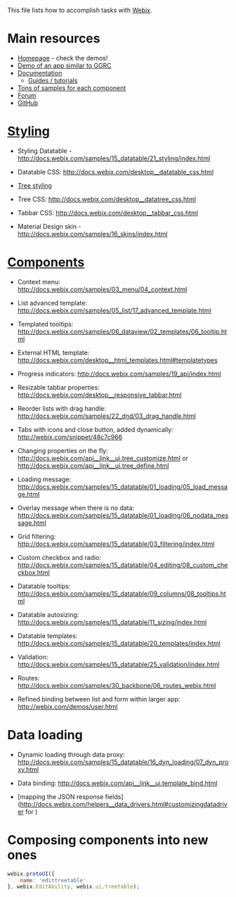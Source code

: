 This file lists how to accomplish tasks with [Webix](http://webix.com).

# Main resources

* [Homepage](http://webix.com) - check the demos!
* [Demo of an app similar to GGRC](http://webix.com/demos/admin-app)
* [Documentation](http://docs.webix.com)
  * [Guides / tutorials](http://docs.webix.com/desktop__basic_tasks.html)
* [Tons of samples for each component](http://docs.webix.com/samples/)
* [Forum](http://forum.webix.com)
* [GitHub](http://github.com/webix/tracker)


# [Styling](http://docs.webix.com/desktop__styling_and_animation.html)

* Styling Datatable - http://docs.webix.com/samples/15_datatable/21_styling/index.html

* Datatable CSS: http://docs.webix.com/desktop__datatable_css.html

* [Tree styling](http://docs.webix.com/samples/17_datatree/03_styles/index.html)

* Tree CSS: http://docs.webix.com/desktop__datatree_css.html

* Tabbar CSS: http://docs.webix.com/desktop__tabbar_css.html

* Material Design skin - http://docs.webix.com/samples/16_skins/index.html



# [Components](http://docs.webix.com/desktop__components.html)

* Context menu: http://docs.webix.com/samples/03_menu/04_context.html

* List advanced template: http://docs.webix.com/samples/05_list/17_advanced_template.html

* Templated tooltips: http://docs.webix.com/samples/06_dataview/02_templates/06_tooltip.html

* External HTML template: http://docs.webix.com/desktop__html_templates.html#templatetypes

* Progress indicators: http://docs.webix.com/samples/19_api/index.html

* Resizable tabbar properties: http://docs.webix.com/desktop__responsive_tabbar.html

* Reorder lists with drag handle: http://docs.webix.com/samples/22_dnd/03_drag_handle.html

* Tabs with icons and close button, added dynamically: http://webix.com/snippet/48c7c966

* Changing properties on the fly: http://docs.webix.com/api__link__ui.tree_customize.html or http://docs.webix.com/api__link__ui.tree_define.html

* Loading message: http://docs.webix.com/samples/15_datatable/01_loading/05_load_message.html

* Overlay message when there is no data: http://docs.webix.com/samples/15_datatable/01_loading/06_nodata_message.html

* Grid filtering: http://docs.webix.com/samples/15_datatable/03_filtering/index.html

* Custom checkbox and radio: http://docs.webix.com/samples/15_datatable/04_editing/08_custom_checkbox.html

* Datatable tooltips: http://docs.webix.com/samples/15_datatable/09_columns/08_tooltips.html

* Datatable autosizing: http://docs.webix.com/samples/15_datatable/11_sizing/index.html

* Datatable templates: http://docs.webix.com/samples/15_datatable/20_templates/index.html

* Validation: http://docs.webix.com/samples/15_datatable/25_validation/index.html

* Routes: http://docs.webix.com/samples/30_backbone/06_routes_webix.html

* Refined binding between list and form within larger app: http://webix.com/demos/user.html


# Data loading

* Dynamic loading through data proxy: http://docs.webix.com/samples/15_datatable/16_dyn_loading/07_dyn_proxy.html

* Data binding: http://docs.webix.com/api__link__ui.template_bind.html

* [mapping the JSON response fields](http://docs.webix.com/helpers__data_drivers.html#customizingdatadriver for )


# Composing components into new ones

```js
webix.protoUI({
    name: 'edittreetable'
}, webix.EditAbility, webix.ui.treetable);
```
